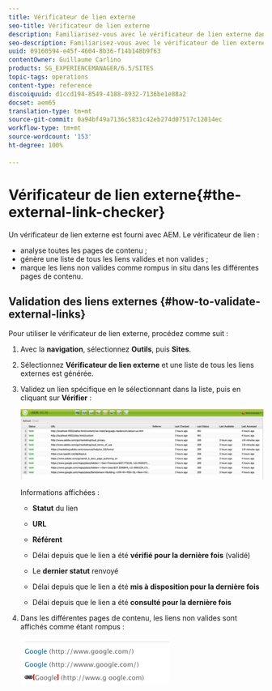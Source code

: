```yaml
---
title: Vérificateur de lien externe
seo-title: Vérificateur de lien externe
description: Familiarisez-vous avec le vérificateur de lien externe dans AEM.
seo-description: Familiarisez-vous avec le vérificateur de lien externe dans AEM.
uuid: 09160594-e45f-4604-8b36-f14b148b9f63
contentOwner: Guillaume Carlino
products: SG_EXPERIENCEMANAGER/6.5/SITES
topic-tags: operations
content-type: reference
discoiquuid: d1ccd194-8549-4188-8932-7136be1e88a2
docset: aem65
translation-type: tm+mt
source-git-commit: 0a94bf49a7136c5831c42eb274d07517c12014ec
workflow-type: tm+mt
source-wordcount: '153'
ht-degree: 100%

---
```



# Vérificateur de lien externe{#the-external-link-checker}

Un vérificateur de lien externe est fourni avec AEM. Le vérificateur de lien :

* analyse toutes les pages de contenu ;
* génère une liste de tous les liens valides et non valides ;
* marque les liens non valides comme rompus in situ dans les différentes pages de contenu.

## Validation des liens externes {#how-to-validate-external-links}

Pour utiliser le vérificateur de lien externe, procédez comme suit :

1. Avec la **navigation**, sélectionnez **Outils**, puis **Sites**.
1. Sélectionnez **Vérificateur de lien externe** et une liste de tous les liens externes est générée.
1. Validez un lien spécifique en le sélectionnant dans la liste, puis en cliquant sur **Vérifier** :

   ![](assets/telc-01.png)

   Informations affichées :

   * **Statut** du lien
   * **URL**
   * **Référent**
   * Délai depuis que le lien a été **vérifié pour la dernière fois** (validé)
   * Le **dernier statut** renvoyé

   * Délai depuis que le lien a été **mis à disposition pour la dernière fois**
   * Délai depuis que le lien a été **consulté pour la dernière fois**

1. Dans les différentes pages de contenu, les liens non valides sont affichés comme étant rompus :

   ![](assets/chlimage_1-143.png)